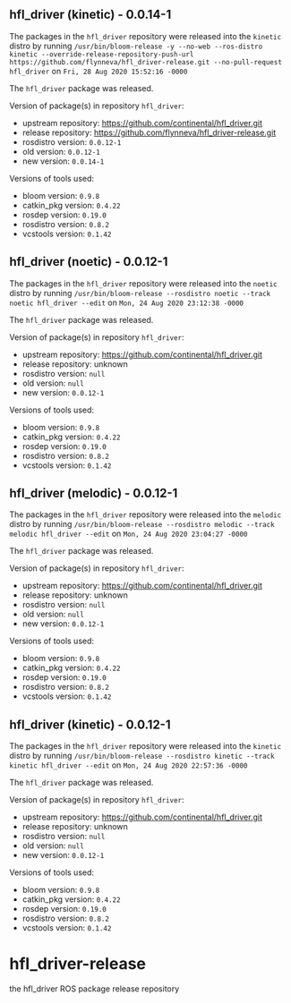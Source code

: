 ## hfl_driver (kinetic) - 0.0.14-1

The packages in the `hfl_driver` repository were released into the `kinetic` distro by running `/usr/bin/bloom-release -y --no-web --ros-distro kinetic --override-release-repository-push-url https://github.com/flynneva/hfl_driver-release.git --no-pull-request hfl_driver` on `Fri, 28 Aug 2020 15:52:16 -0000`

The `hfl_driver` package was released.

Version of package(s) in repository `hfl_driver`:

- upstream repository: https://github.com/continental/hfl_driver.git
- release repository: https://github.com/flynneva/hfl_driver-release.git
- rosdistro version: `0.0.12-1`
- old version: `0.0.12-1`
- new version: `0.0.14-1`

Versions of tools used:

- bloom version: `0.9.8`
- catkin_pkg version: `0.4.22`
- rosdep version: `0.19.0`
- rosdistro version: `0.8.2`
- vcstools version: `0.1.42`


## hfl_driver (noetic) - 0.0.12-1

The packages in the `hfl_driver` repository were released into the `noetic` distro by running `/usr/bin/bloom-release --rosdistro noetic --track noetic hfl_driver --edit` on `Mon, 24 Aug 2020 23:12:38 -0000`

The `hfl_driver` package was released.

Version of package(s) in repository `hfl_driver`:

- upstream repository: https://github.com/continental/hfl_driver.git
- release repository: unknown
- rosdistro version: `null`
- old version: `null`
- new version: `0.0.12-1`

Versions of tools used:

- bloom version: `0.9.8`
- catkin_pkg version: `0.4.22`
- rosdep version: `0.19.0`
- rosdistro version: `0.8.2`
- vcstools version: `0.1.42`


## hfl_driver (melodic) - 0.0.12-1

The packages in the `hfl_driver` repository were released into the `melodic` distro by running `/usr/bin/bloom-release --rosdistro melodic --track melodic hfl_driver --edit` on `Mon, 24 Aug 2020 23:04:27 -0000`

The `hfl_driver` package was released.

Version of package(s) in repository `hfl_driver`:

- upstream repository: https://github.com/continental/hfl_driver.git
- release repository: unknown
- rosdistro version: `null`
- old version: `null`
- new version: `0.0.12-1`

Versions of tools used:

- bloom version: `0.9.8`
- catkin_pkg version: `0.4.22`
- rosdep version: `0.19.0`
- rosdistro version: `0.8.2`
- vcstools version: `0.1.42`


## hfl_driver (kinetic) - 0.0.12-1

The packages in the `hfl_driver` repository were released into the `kinetic` distro by running `/usr/bin/bloom-release --rosdistro kinetic --track kinetic hfl_driver --edit` on `Mon, 24 Aug 2020 22:57:36 -0000`

The `hfl_driver` package was released.

Version of package(s) in repository `hfl_driver`:

- upstream repository: https://github.com/continental/hfl_driver.git
- release repository: unknown
- rosdistro version: `null`
- old version: `null`
- new version: `0.0.12-1`

Versions of tools used:

- bloom version: `0.9.8`
- catkin_pkg version: `0.4.22`
- rosdep version: `0.19.0`
- rosdistro version: `0.8.2`
- vcstools version: `0.1.42`


# hfl_driver-release
the hfl_driver ROS package release repository
